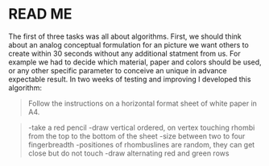 # READ ME 

The first of three tasks was all about algorithms. First, we should think about an analog conceptual formulation for an picture we want others to create within 30 seconds without any additional statment from us. For example we had to decide which material, paper and colors should be used, or any other specific parameter to conceive an unique in advance expectable result. In two weeks of testing and improving I developed this algorithm:

>Follow the instructions on a horizontal format sheet of white paper in A4.


>-take a red pencil
>-draw vertical ordered, on vertex touching rhombi from the top to the bottom of the sheet
>-size between two to four fingerbreadth
>-positiones of rhombuslines are random, they can get close but do not touch
>-draw alternating red and green rows

